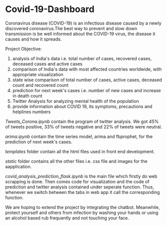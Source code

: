 # Covid-19-Dashboard

Coronavirus disease (COVID-19) is an infectious disease caused by a newly discovered coronavirus.The best way to prevent and slow down transmission is be well informed about the COVID-19 virus, the disease it causes and how it spreads.

Project Objective:
1. analysis of India's data i.e. total number of cases, recovered cases, deceased cases and active cases
2. comparison of India's data with most affected countries worldwide, with appropriate visualization 
3. state wise comparison of total number of cases, active cases, deceased count and recovered
count
4. prediction for next week's cases i.e. number of new cases and increase in death count
5. Twitter Analysis for analyzing mental health of the population
6. provide information about COVID 19, its symptoms, precautions and helplines numbers

*Tweets_Corona.ipynb* contain the program of twitter analysis. We got 45% of tweets positive, 33% of tweets negative and 22% of tweets were neutral.

*arima.ipynb* contain the time series model, arima and fbprophet, for the prediction of next week's cases.

*templates* folder contain all the html files used in front end development.

*static* folder contains all the other files i.e. css file and images for the aapplication.

*covid_analysis_prediction_flask.ipynb* is the main file which firstly do web scrapping is done. Then comes code for visualization and the code of prediction and twitter analysis contained under seperate function. Thus, whenever we switch between the tabs in web app it call the corresponding function.

We are hoping to extend the project by integrating the chatbot. 
Meanwhile, protect yourself and others from infection by washing your hands or using an alcohol based rub frequently and not touching your face. 
